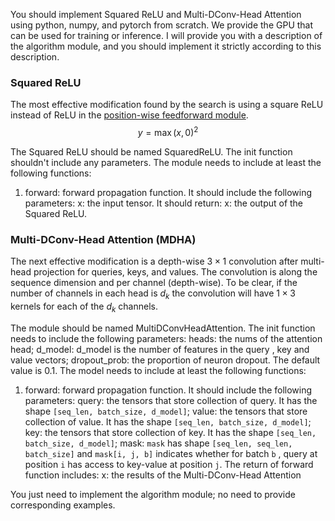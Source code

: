 You should implement Squared ReLU and Multi-DConv-Head Attention using python, numpy, and pytorch from scratch. We provide the GPU that can be used for training or inference.
I will provide you with a description of the algorithm module, and you should implement it strictly according to this description. 
 


### Squared ReLU

The most effective modification found by the search is using a square ReLU instead of ReLU in the [position-wise feedforward module](../feed_forward.html).
$$y = {\max(x, 0)}^2$$

The Squared ReLU should be named SquaredReLU.
The init function shouldn't include any parameters.
The module needs to include at least the following functions:
1. forward: forward propagation function. 
It should include the following parameters:
x: the input tensor.
It should return:
x: the output of the Squared ReLU.

### Multi-DConv-Head Attention (MDHA)

The next effective modification is a depth-wise $3 \times 1$ convolution after multi-head projection for queries, keys, and values.
The convolution is along the sequence dimension and per channel (depth-wise).
To be clear, if the number of channels in each head is $d_k$ the convolution will have $1 \times 3$ kernels for each of the $d_k$ channels.

The module should be named MultiDConvHeadAttention.
The init function needs to include the following parameters:
heads: the nums of the attention head;
d_model: d_model is the number of features in the query , key and value vectors;
dropout_prob: the proportion of neuron dropout. The default value is 0.1.
The model needs to include at least the following functions:
1. forward: forward propagation function. It should include the following parameters:
   query: the tensors that store collection of query. It has the shape `[seq_len, batch_size, d_model]`;
   value: the tensors that store collection of value. It has the shape `[seq_len, batch_size, d_model]`;
   key: the tensors that store collection of key. It has the shape `[seq_len, batch_size, d_model]`;
   mask: `mask` has shape `[seq_len, seq_len, batch_size]` and `mask[i, j, b]` indicates whether for batch `b` , query at position `i` has access to key-value at position `j`.
   The return of forward function includes:
   x: the results of the Multi-DConv-Head Attention

You just need to implement the algorithm module; no need to provide corresponding examples.